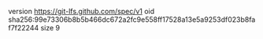 version https://git-lfs.github.com/spec/v1
oid sha256:99e73306b8b5b466dc672a2fc9e558ff17528a13e5a9253df023b8faf7f22244
size 9
